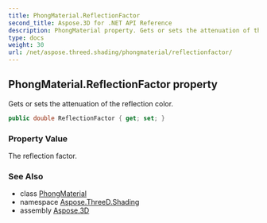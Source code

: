 ```yaml
---
title: PhongMaterial.ReflectionFactor
second_title: Aspose.3D for .NET API Reference
description: PhongMaterial property. Gets or sets the attenuation of the reflection color
type: docs
weight: 30
url: /net/aspose.threed.shading/phongmaterial/reflectionfactor/
---
```

## PhongMaterial.ReflectionFactor property

Gets or sets the attenuation of the reflection color.

```csharp
public double ReflectionFactor { get; set; }
```

### Property Value

The reflection factor.

### See Also

* class [PhongMaterial](../)
* namespace [Aspose.ThreeD.Shading](../../phongmaterial/)
* assembly [Aspose.3D](../../../)


